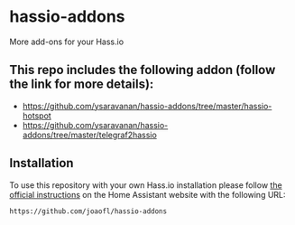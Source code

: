 # hassio-addons

More add-ons for your Hass.io

## This repo includes the following addon (follow the link for more details):

- https://github.com/ysaravanan/hassio-addons/tree/master/hassio-hotspot
- https://github.com/ysaravanan/hassio-addons/tree/master/telegraf2hassio

## Installation

To use this repository with your own Hass.io installation please follow [the official instructions](https://www.home-assistant.io/hassio/installing_third_party_addons/) on the Home Assistant website with the following URL:

```txt
https://github.com/joaofl/hassio-addons
```
